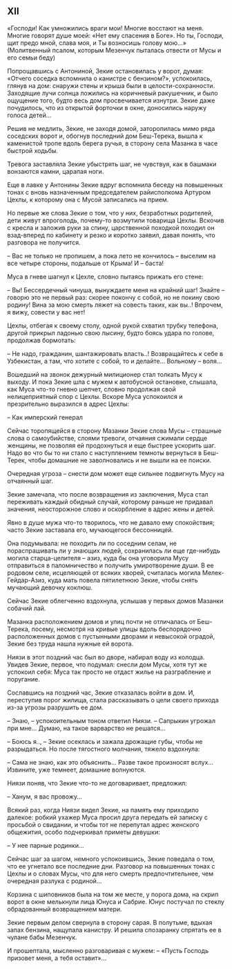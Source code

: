 ## XII

«Господи!
Как умножились враги мои!
Многие восстают на меня.
Многие говорят душе моей:
«Нет ему спасения в Боге».
Но ты, Господи, щит предо мной, слава моя, и Ты возносишь голову мою…»  
(Молитвенный псалом, которым Мезенчук пыталась отвести от Мусы и его семьи беду)

Попрощавшись с Антониной, Зекие остановилась у ворот, думая: «Отчего соседка вспомнила о канистре с бензином?», успокоилась, глянув на дом: снаружи стены и крыша были в целости-сохранности.
Заходящие лучи солнца ложились на коричневый ракушечник, и было ощущение того, будто весь дом просвечивается изнутри.
Зекие даже почудилось, что из открытой форточки в окне, доносились наружу голоса детей…

Решив не медлить, Зекие, не заходя домой, заторопилась мимо ряда соседских ворот и, обогнув последний дом Беш-Терека, вышла к каменистой тропе вдоль берега ручья, в сторону села Мазанка в часе быстрой ходьбы.

Тревога заставляла Зекие убыстрять шаг, не чувствуя, как в башмаки вонзаются камни, царапая ноги.

Еще в лавке у Антонины Зекие вдруг вспомнила беседу на повышенных тонах с вновь назначенным председателем райисполкома Артуром Цехлы, к которому она с Мусой записались на прием.

Но первые же слова Зекие о том, что у них, безработных родителей, дети живут впроголодь, почему-то возмутили товарища Цехлы.
Вскочив с кресла и заложив руки за спину, царственной походкой походил он взад-вперед по кабинету и резко и коротко заявил, давая понять, что разговора не получится.

– Вас не только не пропишем, а пока лето не кончилось – выселим на все четыре стороны, подальше от Крыма!
И – баста!

Муса в гневе шагнул к Цехле, словно пытаясь прижать его стене:

– Вы!
Бессердечный чинуша, вынуждаете меня на крайний шаг!
Знайте – говорю это не первый раз: скорее покончу с собой, но не покину свою родину!
Вина за мою смерть ляжет на совесть таких, как вы..!
Впрочем, я вижу, совести у вас нет!

Цехлы, отбегая к своему столу, одной рукой схватил трубку телефона, другой прикрыл ладонью свою лысину, будто боясь удара по голове, продолжав бормотать:

– Не надо, гражданин, шантажировать власть..!
Возвращайтесь к себе в Узбекистан, а там, что хотите с собой, то и делайте…
Вольному – воля…

Вошедший на звонок дежурный милиционер стал толкать Мусу к выходу.
И пока Зекие шла с мужем к автобусной остановке, слышала, как Муса что-то гневно шепчет, словно продолжая свой нелицеприятный спор с Цехлы.
Вскоре Муса успокоился и презрительно выразился в адрес Цехлы:

– Как имперский генерал

Сейчас торопящейся в сторону Мазанки Зекие слова Мусы – страшные слова о самоубийстве, слоями тревоги, отчаяния сжимали сердце женщины, не позволяя ей продохнуться и еще быстрее ускорить шаг.
Надо во что бы то ни стало с наступлением темноты вернуться в Беш-Терек, чтобы домашние не заволновались и не вышли на ее поиски.

Очередная угроза – снести дом может еще сильнее подвигнуть Мусу на отчаянный шаг.

Зекие замечала, что после возвращения из заключения, Муса стал переживать каждый обидный случай, которому раньше не придавал значения, неосторожное слово и оскорбление в адрес жены и детей.

Явно в душе мужа что-то творилось, что не давало ему спокойствия; часто Зекие заставала его, мучающегося бессонницей.

Она подумывала: не походить ли по соседним селам, не пораспрашивать ли у знающих людей, сохранилась ли еще где-нибудь могила старца-целителя – азиз, куда бы она уговорила Мусу отправиться в паломничество и получить умиротворение души.
В ее родовом селе, исцеляющей от всяких хворей, считалась могила Мелек-Гейдар-Азиз, куда мать повела пятилетнюю Зекие, чтобы снять мучающий девочку коклюш.

Сейчас Зекие облегченно вздохнула, услышав у первых домов Мазанки собачий лай.

Мазанка расположением домов и улиц почти не отличалась от Беш-Терека, посему, несмотря на кривые улицы вдоль беспорядочно расположенных домов с пустынными дворами и невысокой оградой, Зекие без труда нашла нужные ей ворота.

Ниязи в этот поздний час был во дворе, набирал воду из колодца.
Увидев Зекие, первое, что подумал: снесли дом Мусы, хотя тут же успокоил себя:
Муса так просто не отдаст жилье на разграбление и поругание.

Сославшись на поздний час, Зекие отказалась войти в дом.
И, переступив порог жилища, стала рассказывать о цели своего прихода из-за угрозы разрушить ее дом.

– Знаю, – успокоительным тоном ответил Ниязи.
– Сапрыкин угрожал при мне…
Думаю, на такое варварство не решатся…

– Боюсь я.., – Зекие осеклась и зажала дрожащие губы, чтобы не разрыдаться.
Но после тягостного молчания, тяжело вздохнула:

– Сама не знаю, как это объяснить…
Разве такое произносят вслух…
Извините, уже темнеет, домашние волнуются.

Ниязи поняв, что Зекие что-то не договаривает, предложил:

– Ханум, я вас провожу…

Всякий раз, когда Ниязи видел Зекие, на память ему приходило далекое: робкий ухажер Муса просил друга передать ей записку с просьбой о свидании, и чтобы тот не перепутал адрес женского общежития, особо подчеркивал приметы девушки:

– У нее парные родинки…

Сейчас шаг за шагом, немного успокоившись, Зекие поведала о том, что ее угнетало все последние дни.
Разговор на повышенных тонах с Цехлы и о словах Мусы, что для него смерть предпочтительнее, чем очередная разлука с родиной…

Корзина с шиповников была на том же месте, у порога дома, на скрип ворот в окне мелькнули лица Юнуса и Сабрие.
Юнус постучал по стеклу обрадованный возвращением матери.

Зекие первым делом свернула в сторону сарая.
В полутьме, вдыхая запах бензина, нащупала канистру.
И решила спозаранку спрятать ее в чулане бабы Мезенчук.

И прошептала, мысленно разговаривая с мужем: – «Пусть Господь призовет меня, а тебя оставит»…
